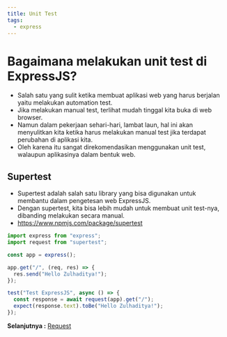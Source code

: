 ```yaml
---
title: Unit Test
tags:
  - express
---
```


# Bagaimana melakukan unit test di ExpressJS?

- Salah satu yang sulit ketika membuat aplikasi web yang harus berjalan yaitu melakukan automation test.
- Jika melakukan manual test, terlihat mudah tinggal kita buka di web browser.
- Namun dalam pekerjaan sehari-hari, lambat laun, hal ini akan menyulitkan kita ketika harus melakukan manual test jika terdapat perubahan di aplikasi kita.
- Oleh karena itu sangat direkomendasikan menggunakan unit test, walaupun aplikasinya dalam bentuk web.

## Supertest

- Supertest adalah salah satu library yang bisa digunakan untuk membantu dalam pengetesan web ExpressJS.
- Dengan supertest, kita bisa lebih mudah untuk membuat unit test-nya, dibanding melakukan secara manual.
- https://www.npmjs.com/package/supertest

```js
import express from "express";
import request from "supertest";

const app = express();

app.get("/", (req, res) => {
  res.send("Hello Zulhaditya!");
});

test("Test ExpressJS", async () => {
  const response = await request(app).get("/");
  expect(response.text).toBe("Hello Zulhaditya!");
});
```

**Selanjutnya :** [Request](request.md)
